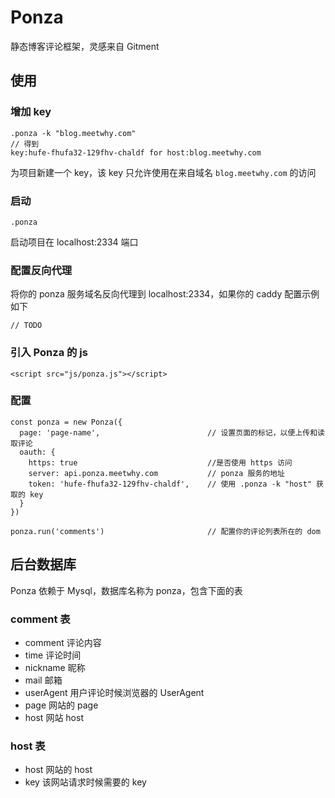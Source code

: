 # Ponza
静态博客评论框架，灵感来自 Gitment

## 使用

### 增加 key

    .ponza -k "blog.meetwhy.com"
    // 得到
    key:hufe-fhufa32-129fhv-chaldf for host:blog.meetwhy.com
    
为项目新建一个 key，该 key 只允许使用在来自域名 `blog.meetwhy.com` 的访问


### 启动

    .ponza

启动项目在 localhost:2334 端口

### 配置反向代理
将你的 ponza 服务域名反向代理到 localhost:2334，如果你的 caddy 配置示例如下


    // TODO
    
### 引入 Ponza 的 js

    <script src="js/ponza.js"></script>

### 配置 
    
    const ponza = new Ponza({
      page: 'page-name',                        // 设置页面的标记，以便上传和读取评论
      oauth: {
        https: true                             //是否使用 https 访问
        server: api.ponza.meetwhy.com           // ponza 服务的地址
        token: 'hufe-fhufa32-129fhv-chaldf',    // 使用 .ponza -k "host" 获取的 key
      }
    })
    
    ponza.run('comments')                       // 配置你的评论列表所在的 dom 

## 后台数据库
Ponza 依赖于 Mysql，数据库名称为 ponza，包含下面的表
### comment 表
 - comment 评论内容
 - time 评论时间
 - nickname 昵称
 - mail 邮箱
 - userAgent 用户评论时候浏览器的 UserAgent
 - page 网站的 page
 - host 网站 host
 
### host 表
 - host 网站的 host
 - key 该网站请求时候需要的 key 